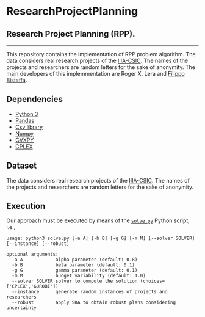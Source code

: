 # ResearchProjectPlanning
## Research Project Planning (RPP).
------------
This repository contains the implementation of RPP problem algorithm. The data considers real research projects of the [IIIA-CSIC](https://www.iiia.csic.es/en-us/). The names of the projects and researchers are random letters for the sake of anonymity. 
The main developers of this implemmentation are Roger X. Lera and [Filippo Bistaffa](https://filippobistaffa.github.io/).

Dependencies
----------
 - [Python 3](https://www.python.org/downloads/)
 - [Pandas](https://pandas.pydata.org/)
 - [Csv library](https://docs.python.org/3/library/csv.html)
 - [Numpy](https://numpy.org/)
 - [CVXPY](https://www.cvxpy.org/)
 - [CPLEX](https://www.ibm.com/es-es/products/ilog-cplex-optimization-studio)

Dataset
----------
The data considers real research projects of the [IIIA-CSIC](https://www.iiia.csic.es/en-us/). The names of the projects and researchers are random letters for the sake of anonymity. 

Execution
----------
Our approach must be executed by means of the [`solve.py`](solve.py) Python script, i.e.,
```
usage: python3 solve.py [-a A] [-b B] [-g G] [-m M] [--solver SOLVER] [--instance] [--robust]

optional arguments:
  -a A            alpha parameter (default: 0.8)
  -b B            beta parameter (default: 0.1)
  -g G            gamma parameter (default: 0.1)
  -m M            budget variability (default: 1.0)
  --solver SOLVER solver to compute the solution (choices=['CPLEX','GUROBI'])
  --instance      generate random instances of projects and researchers
  --robust        apply SRA to obtain robust plans considering uncertainty
```

